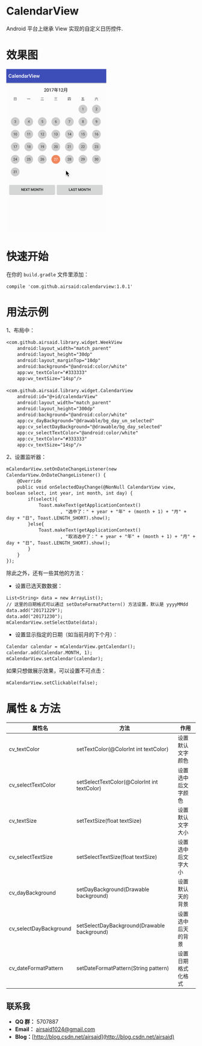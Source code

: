 # CalendarView
Android 平台上继承 View 实现的自定义日历控件.

# 效果图
 ![image](https://github.com/Airsaid/CalendarView/blob/master/gif/preview.gif)

# 快速开始
在你的 ```build.gradle``` 文件里添加：
```
compile 'com.github.airsaid:calendarview:1.0.1'
```

# 用法示例
1、布局中：
```
<com.github.airsaid.library.widget.WeekView
    android:layout_width="match_parent"
    android:layout_height="30dp"
    android:layout_marginTop="10dp"
    android:background="@android:color/white"
    app:wv_textColor="#333333"
    app:wv_textSize="14sp"/>
    
<com.github.airsaid.library.widget.CalendarView
    android:id="@+id/calendarView"
    android:layout_width="match_parent"
    android:layout_height="300dp"
    android:background="@android:color/white"
    app:cv_dayBackground="@drawable/bg_day_un_selected"
    app:cv_selectDayBackground="@drawable/bg_day_selected"
    app:cv_selectTextColor="@android:color/white"
    app:cv_textColor="#333333"
    app:cv_textSize="14sp"/>
```

2、设置监听器：
```
mCalendarView.setOnDateChangeListener(new CalendarView.OnDateChangeListener() {
    @Override
    public void onSelectedDayChange(@NonNull CalendarView view, boolean select, int year, int month, int day) {
        if(select){
            Toast.makeText(getApplicationContext()
                    , "选中了：" + year + "年" + (month + 1) + "月" + day + "日", Toast.LENGTH_SHORT).show();
        }else{
            Toast.makeText(getApplicationContext()
                    , "取消选中了：" + year + "年" + (month + 1) + "月" + day + "日", Toast.LENGTH_SHORT).show();
        }
    }
});
```

除此之外，还有一些其他的方法：

- 设置已选天数数据：
```
List<String> data = new ArrayList();
// 这里的日期格式可以通过 setDateFormatPattern() 方法设置，默认是 yyyyMMdd
data.add("20171229");
data.add("20171230");
mCalendarView.setSelectDate(data);
```

- 设置显示指定的日期（如当前月的下个月）：
```
Calendar calendar = mCalendarView.getCalendar();
calendar.add(Calendar.MONTH, 1);
mCalendarView.setCalendar(calendar);
```

如果只想做展示效果，可以设置不可点击：

```
mCalendarView.setClickable(false);

```

# 属性 & 方法
| 属性名| 方法| 作用 |
|------------|-----------|--------|
| cv_textColor| setTextColor(@ColorInt int textColor)|设置默认文字颜色 |
| cv_selectTextColor| setSelectTextColor(@ColorInt int textColor)|设置选中后文字颜色 |
| cv_textSize| setTextSize(float textSize)|设置默认文字大小 |
| cv_selectTextSize | setSelectTextSize(float textSize)|设置选中后文字大小 |
| cv_dayBackground | setDayBackground(Drawable background)|设置默认天的背景 |
| cv_selectDayBackground | setSelectDayBackground(Drawable background)|设置选中后天的背景 |
| cv_dateFormatPattern | setDateFormatPattern(String pattern)|设置日期格式化格式 |

## 联系我
- **QQ 群：** 5707887
- **Email：** airsaid1024@gmail.com
- **Blog：**[http://blog.csdn.net/airsaid](http://blog.csdn.net/airsaid)